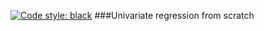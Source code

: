 [![Code style: black](https://img.shields.io/badge/code%20style-black-000000.svg)](https://github.com/psf/black)
###Univariate regression from scratch
